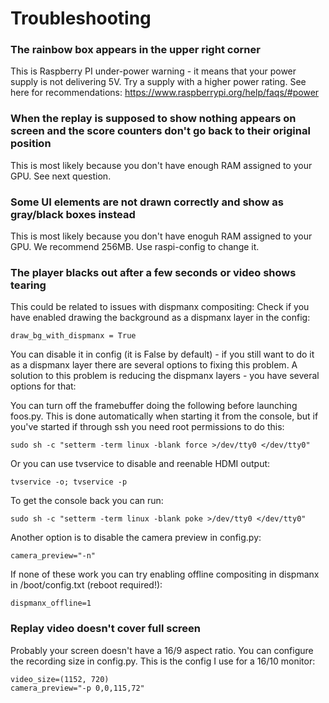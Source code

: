 # Troubleshooting

### The rainbow box appears in the upper right corner

This is Raspberry PI under-power warning - it means that your power supply is not delivering 5V. Try a supply with a higher power rating. See here for recommendations:
https://www.raspberrypi.org/help/faqs/#power

### When the replay is supposed to show nothing appears on screen and the score counters don't go back to their original position

This is most likely because you don't have enough RAM assigned to your GPU. See next question.

### Some UI elements are not drawn correctly and show as gray/black boxes instead

This is most likely because you don't have enoguh RAM assigned to your GPU. We recommend 256MB. Use raspi-config to change it.

### The player blacks out after a few seconds or video shows tearing

This could be related to issues with dispmanx compositing:
Check if you have enabled drawing the background as a dispmanx layer in the config:
```
draw_bg_with_dispmanx = True
```

You can disable it in config (it is False by default) - if you still want to do it as a dispmanx layer there are several options to fixing this problem.
A solution to this problem is reducing the dispmanx layers - you have several options for that:

You can turn off the framebuffer doing the following before launching foos.py. This is done automatically when starting it from the console, but if you've started if through ssh you need root permissions to do this:
```
sudo sh -c "setterm -term linux -blank force >/dev/tty0 </dev/tty0"
```
Or you can use tvservice to disable and reenable HDMI output:

```
tvservice -o; tvservice -p
```

To get the console back you can run:
```
sudo sh -c "setterm -term linux -blank poke >/dev/tty0 </dev/tty0"
```

Another option is to disable the camera preview in config.py:
```
camera_preview="-n"
```

If none of these work you can try enabling offline compositing in dispmanx in /boot/config.txt (reboot required!):
```
dispmanx_offline=1
```

### Replay video doesn't cover full screen

Probably your screen doesn't have a 16/9 aspect ratio.
You can configure the recording size in config.py. This is the config I use for a 16/10 monitor:

```
video_size=(1152, 720)
camera_preview="-p 0,0,115,72"
```
